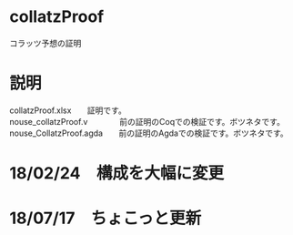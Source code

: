 # collatzProof
コラッツ予想の証明
# 説明
collatzProof.xlsx　　証明です。  
nouse_collatzProof.v　　　　前の証明のCoqでの検証です。ボツネタです。  
nouse_CollatzProof.agda　　前の証明のAgdaでの検証です。ボツネタです。  
# 18/02/24　構成を大幅に変更
# 18/07/17　ちょこっと更新


   
  
